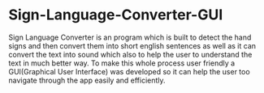 # Sign-Language-Converter-GUI
Sign Language Converter is an program which is built to detect the hand signs and then convert them into short english sentences as well as it can convert the text into sound which also to help the user to understand the text in much better way. To make this whole process user friendly a GUI(Graphical User Interface) was developed so it can help the user too navigate through the app easily and efficiently.
